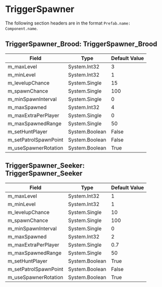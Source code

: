 # TriggerSpawner

The following section headers are in the format `Prefab.name: Component.name`.

## TriggerSpawner_Brood: TriggerSpawner_Brood

|Field|Type|Default Value|
|-----|----|-------------|
|m_maxLevel|System.Int32|3|
|m_minLevel|System.Int32|1|
|m_levelupChance|System.Single|15|
|m_spawnChance|System.Single|100|
|m_minSpawnInterval|System.Single|0|
|m_maxSpawned|System.Int32|4|
|m_maxExtraPerPlayer|System.Single|0|
|m_maxSpawnedRange|System.Single|50|
|m_setHuntPlayer|System.Boolean|False|
|m_setPatrolSpawnPoint|System.Boolean|False|
|m_useSpawnerRotation|System.Boolean|True|

## TriggerSpawner_Seeker: TriggerSpawner_Seeker

|Field|Type|Default Value|
|-----|----|-------------|
|m_maxLevel|System.Int32|1|
|m_minLevel|System.Int32|1|
|m_levelupChance|System.Single|10|
|m_spawnChance|System.Single|100|
|m_minSpawnInterval|System.Single|0|
|m_maxSpawned|System.Int32|2|
|m_maxExtraPerPlayer|System.Single|0.7|
|m_maxSpawnedRange|System.Single|50|
|m_setHuntPlayer|System.Boolean|True|
|m_setPatrolSpawnPoint|System.Boolean|False|
|m_useSpawnerRotation|System.Boolean|True|

